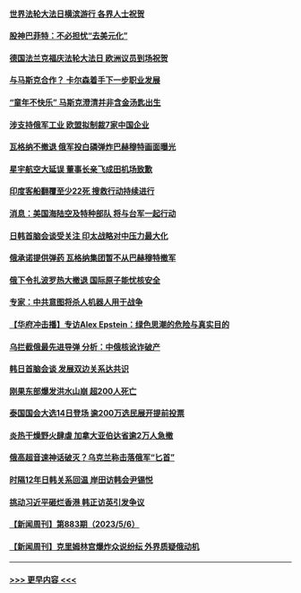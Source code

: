 #### [世界法轮大法日横滨游行 各界人士祝贺](../pages/prog202/a103707145.md?t=05082143) 
#### [股神巴菲特：不必担忧“去美元化”](../pages/prog202/a103707138.md?t=05082143) 
#### [德国法兰克福庆法轮大法日 欧洲议员到场祝贺](../pages/prog202/a103707143.md?t=05082143) 
#### [与马斯克合作？ 卡尔森着手下一步职业发展](../pages/prog202/a103707135.md?t=05082143) 
#### [“童年不快乐” 马斯克澄清并非含金汤匙出生](../pages/prog202/a103707131.md?t=05082143) 
#### [涉支持俄军工业 欧盟拟制裁7家中国企业](../pages/prog202/a103707035.md?t=05082143) 
#### [瓦格纳不撤退 俄军投白磷弹炸巴赫穆特画面曝光](../pages/prog202/a103707003.md?t=05082143) 
#### [星宇航空大延误 董事长亲飞成田机场致歉](../pages/prog202/a103706996.md?t=05082143) 
#### [印度客船翻覆至少22死 搜救行动持续进行](../pages/prog202/a103706990.md?t=05082143) 
#### [消息：美国海陆空及特种部队 将与台军一起行动](../pages/prog202/a103706711.md?t=05082143) 
#### [日韩首脑会谈受关注 印太战略对中压力最大化](../pages/prog202/a103706897.md?t=05082143) 
#### [俄承诺提供弹药 瓦格纳集团暂不从巴赫穆特撤军](../pages/prog202/a103706864.md?t=05082143) 
#### [俄下令扎波罗热大撤退 国际原子能忧核安全](../pages/prog202/a103706686.md?t=05082143) 
#### [专家：中共意图将杀人机器人用于战争](../pages/prog202/a103706722.md?t=05082143) 
#### [【华府冲击播】专访Alex Epstein：绿色思潮的危险与真实目的](../pages/prog202/a103706692.md?t=05082143) 
#### [乌拦截俄最先进导弹 分析：中俄核讹诈破产](../pages/prog202/a103706690.md?t=05082143) 
#### [韩日首脑会谈 发展双边关系达共识](../pages/prog202/a103706687.md?t=05082143) 
#### [刚果东部爆发洪水山崩 超200人死亡](../pages/prog202/a103706688.md?t=05082143) 
#### [泰国国会大选14日登场 逾200万选民展开提前投票](../pages/prog202/a103706544.md?t=05082143) 
#### [炎热干燥野火肆虐 加拿大亚伯达省逾2万人急撤](../pages/prog202/a103706530.md?t=05082143) 
#### [俄高超音速神话破灭？乌克兰称击落俄军“匕首”](../pages/prog202/a103706513.md?t=05082143) 
#### [时隔12年日韩关系回温 岸田访韩会尹锡悦](../pages/prog202/a103706458.md?t=05082143) 
#### [挑动习近平砸烂香港 韩正访英引发争议](../pages/prog202/a103706412.md?t=05082143) 
#### [【新闻周刊】第883期（2023/5/6）](../pages/prog202/a103706348.md?t=05082143) 
#### [【新闻周刊】克里姆林宫爆炸众说纷纭 外界质疑俄动机](../pages/prog202/a103706343.md?t=05082143) 

----
#### [ >>> 更早内容 <<< ](../indexes/prog202-earlier.md)
